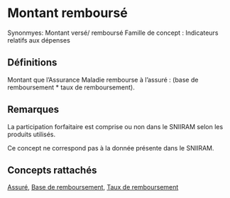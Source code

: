# Montant remboursé 
<!-- SPDX-License-Identifier: MPL-2.0 -->

Synonmyes: Montant versé/ remboursé
Famille de concept : Indicateurs relatifs aux dépenses

## Définitions

Montant que l’Assurance Maladie rembourse à l’assuré : (base de remboursement * taux de remboursement).

## Remarques

La participation forfaitaire est comprise ou non dans le SNIIRAM selon les produits utilisés.

Ce concept ne correspond pas à la donnée présente dans le SNIIRAM.

## Concepts rattachés

[Assuré](assure.md), [Base de remboursement](base_de_remboursement.md), [Taux de remboursement](taux_de_remboursement.md)

